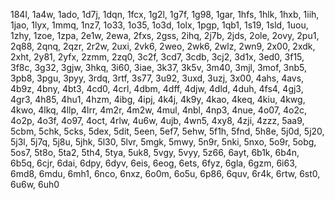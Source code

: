 184l, 1a4w, 1ado, 1d7j, 1dqn, 1fcx, 1g2l, 1g7f, 1g98, 1gar, 1hfs, 1hlk, 1hxb, 1iih, 1jao, 1lyx, 1mmq, 1nz7, 1o33, 1o35, 1o3d, 1olx, 1pgp, 1qb1, 1s19, 1sld, 1uou, 1zhy, 1zoe, 1zpa, 2e1w, 2ewa, 2fxs, 2gss, 2ihq, 2j7b, 2jds, 2ole, 2ovy, 2pu1, 2q88, 2qnq, 2qzr, 2r2w, 2uxi, 2vk6, 2weo, 2wk6, 2wlz, 2wn9, 2x00, 2xdk, 2xht, 2y81, 2yfx, 2zmm, 2zq0, 3c2f, 3cd7, 3cdb, 3cj2, 3d1x, 3ed0, 3f15, 3f8c, 3g32, 3gjw, 3hkq, 3i60, 3iae, 3k37, 3k5v, 3m40, 3mjl, 3mof, 3nb5, 3pb8, 3pgu, 3pyy, 3rdq, 3rtf, 3s77, 3u92, 3uxd, 3uzj, 3x00, 4ahs, 4avs, 4b9z, 4bny, 4bt3, 4cd0, 4crl, 4dbm, 4dff, 4djw, 4dld, 4duh, 4fs4, 4gj3, 4gr3, 4h85, 4hu1, 4hzm, 4ibg, 4ipj, 4k4j, 4k9y, 4kao, 4keq, 4kiu, 4kwg, 4kwo, 4lkq, 4llp, 4lrr, 4m2r, 4m2w, 4mul, 4nbl, 4np3, 4nue, 4o07, 4o2c, 4o2p, 4o3f, 4o97, 4oct, 4rlw, 4u6w, 4ujb, 4wn5, 4xy8, 4zji, 4zzz, 5aa9, 5cbm, 5chk, 5cks, 5dex, 5dit, 5een, 5ef7, 5ehw, 5f1h, 5fnd, 5h8e, 5j0d, 5j20, 5j3l, 5j7q, 5j8u, 5jhk, 5l30, 5lvr, 5mgk, 5mwy, 5n9r, 5nki, 5nxo, 5o9r, 5obg, 5os7, 5t8o, 5ta2, 5th4, 5tya, 5uk8, 5vgy, 5vyy, 5z66, 6ayt, 6b1k, 6b4n, 6b5q, 6cjr, 6dai, 6dpy, 6dyv, 6eis, 6eog, 6ets, 6fyz, 6gla, 6gzm, 6i63, 6md8, 6mdu, 6mh1, 6nco, 6nxz, 6o0m, 6o5u, 6p86, 6quv, 6r4k, 6rtw, 6st0, 6u6w, 6uh0
